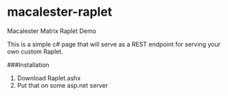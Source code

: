 macalester-raplet
=================

Macalester Matrix Raplet Demo

This is a simple c# page that will serve as a REST endpoint for serving your own custom Raplet.

###Installation
1. Download Raplet.ashx
2. Put that on some asp.net server